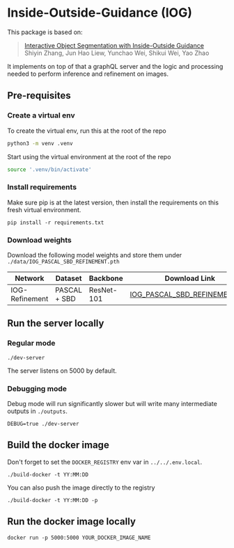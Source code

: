 # Inside-Outside-Guidance (IOG)
This package is based on:
> [Interactive Object Segmentation with Inside-Outside Guidance](http://openaccess.thecvf.com/content_CVPR_2020/papers/Zhang_Interactive_Object_Segmentation_With_Inside-Outside_Guidance_CVPR_2020_paper.pdf)  
> Shiyin Zhang, Jun Hao Liew, Yunchao Wei, Shikui Wei, Yao Zhao  

It implements on top of that a graphQL server and the logic and processing needed to perform inference and refinement on images.

## Pre-requisites

### Create a virtual env
To create the virtual env, run this at the root of the repo

```bash
python3 -m venv .venv
```

Start using the virtual environment at the root of the repo

```bash
source '.venv/bin/activate'
```

### Install requirements

Make sure pip is at the latest version, then install the requirements on this fresh virtual environment.

```console
pip install -r requirements.txt
```

### Download weights

Download the following model weights and store them under `./data/IOG_PASCAL_SBD_REFINEMENT.pth`

| Network |Dataset | Backbone |      Download Link        |
|---------|---------|-------------|:-------------------------:|
|IOG-Refinement |PASCAL + SBD  |  ResNet-101 |  [IOG_PASCAL_SBD_REFINEMENT.pth](https://drive.google.com/file/d/1VdOFUZZbtbYt9aIMugKhMKDA6EuqKG30/view?usp=sharing)     |



## Run the server locally

### Regular mode

```console
./dev-server
```
The server listens on 5000 by default.

### Debugging mode

Debug mode will run significantly slower but will write many intermediate outputs in `./outputs`.
```console
DEBUG=true ./dev-server
```

## Build the docker image

Don't forget to set the `DOCKER_REGISTRY` env var in `../../.env.local`.
```console
./build-docker -t YY:MM:DD
```
You can also push the image directly to the registry
```console
./build-docker -t YY:MM:DD -p
```

## Run the docker image locally

```
docker run -p 5000:5000 YOUR_DOCKER_IMAGE_NAME
```